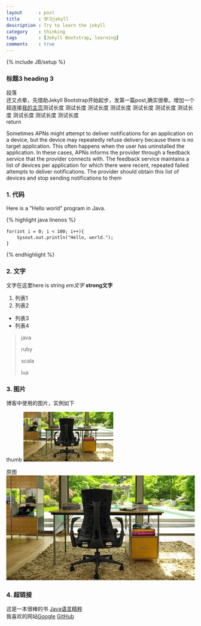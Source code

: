 ```yaml
---
layout      : post
title       : 学习jekyll
description : Try to learn the jekyll
category    : thinking
tags        : [Jekyll Bootstrap, learning]
comments    : true
---
```

{% include JB/setup %}

### 标题3 heading 3


段落  
还又点晕，先借助Jekyll Bootstrap开始起步，发第一篇post,确实很晕。增加一个超连接[我的主页](http://liangcoder.github.com)测试长度 测试长度 测试长度 测试长度 测试长度 测试长度 测试长度 测试长度 测试长度 测试长度  
return  

Sometimes APNs might attempt to deliver notifications for an application on a device, but the device may repeatedly refuse delivery because there is no target application. This often happens when the user has uninstalled the application. In these cases, APNs informs the provider through a feedback service that the provider connects with. The feedback service maintains a list of devices per application for which there were recent, repeated failed attempts to deliver notifications. The provider should obtain this list of devices and stop sending notifications to them

### 1. 代码

Here is a "Hello world" program in Java.

{% highlight java linenos %}

	for(int i = 0; i < 100; i++){
		Sysout.out.println("Hello, world.");
	}

{% endhighlight %}

### 2. 文字

文字在这里here is string *em文字* **strong文字**

1. 列表1
2. 列表2

* 列表3
* 列表4

> java
>
> ruby
>
> scala
>
> lua

### 3. 图片

博客中使用的图片，实例如下  

thumb
![chair](/assets/storage/image/thumb/chair.jpg "chair")

原图
![chair][chairImage]  

### 4. 超链接

这是一本很棒的书
[Java语言精粹](http://www.oreilly.com.cn/index.php?func=book&isbn=978-7-121-13309-1 "Java语言精粹")  
我喜欢的网站[Google][1] [GitHub][2]

[1]: http://www.google.com "google"
[2]: http://github.com "github"

[chairImage]: /assets/storage/image/chair.jpg "chair"

